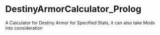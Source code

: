 # DestinyArmorCalculator_Prolog
A Calculator for Destiny Armor for Specified Stats, it can also take Mods into consideration
